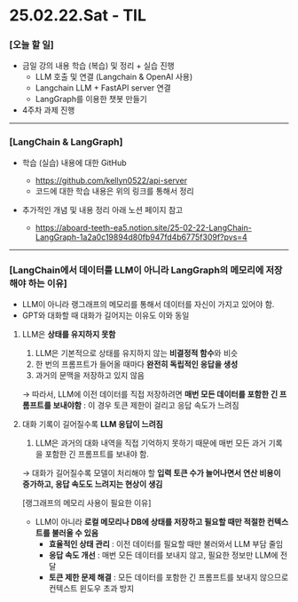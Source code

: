 # 25.02.22.Sat - TIL

### [오늘 할 일]

- 금일 강의 내용 학습 (복습) 및 정리 + 실습 진행
     - LLM 호출 및 연결 (Langchain & OpenAI 사용)
     - Langchain LLM + FastAPI server 연결
     - LangGraph를 이용한 챗봇 만들기
- 4주차 과제 진행

---
 
### [LangChain & LangGraph]

- 학습 (실습) 내용에 대한 GitHub
     - https://github.com/kellyn0522/api-server
     - 코드에 대한 학습 내용은 위의 링크를 통해서 정리
 
- 추가적인 개념 및 내용 정리 아래 노션 페이지 참고
     - https://aboard-teeth-ea5.notion.site/25-02-22-LangChain-LangGraph-1a2a0c19894d80fb947fd4b6775f309f?pvs=4

---

### [LangChain에서 데이터를 LLM이 아니라 LangGraph의 메모리에 저장해야 하는 이유]

- LLM이 아니라 랭그래프의 메모리를 통해서 데이터를 자신이 가지고 있어야 함.
- GPT와 대화할 때 대화가 길어지는 이유도 이와 동일

1. LLM은 **상태를 유지하지 못함**
    1) LLM은 기본적으로 상태를 유지하지 않는 **비결정적 함수**와 비슷
    2) 한 번의 프롬프트가 들어올 때마다 **완전히 독립적인 응답을 생성**
    3) 과거의 문맥을 저장하고 있지 않음
    
    → 따라서, LLM에 이전 데이터를 직접 저장하려면 **매번 모든 데이터를 포함한 긴 프롬프트를 보내야함** : 이 경우 토큰 제한이 걸리고 응답 속도가 느려짐
    
2. 대화 기록이 길어질수록 **LLM 응답이 느려짐**
    1) LLM은 과거의 대화 내역을 직접 기억하지 못하기 때문에 매번 모든 과거 기록을 포함한 긴 프롬프트를 보내야 함.
    
    → 대화가 길어질수록 모델이 처리해야 할 **입력 토큰 수가 늘어나면서 연산 비용이 증가하고, 응답 속도도 느려지는 현상이 생김** 


   [랭그래프의 메모리 사용이 필요한 이유]

    - LLM이 아니라 **로컬 메모리나 DB에 상태를 저장하고 필요할 때만 적절한 컨텍스트를 불러올 수 있음**
         - **효율적인 상태 관리** : 이전 데이터를 필요할 때만 불러와서 LLM 부담 줄임
         - **응답 속도 개선** : 매번 모든 데이터를 보내지 않고, 필요한 정보만 LLM에 전달
         - **토큰 제한 문제 해결** : 모든 데이터를 포함한 긴 프롬프트를 보내지 않으므로 컨텍스트 윈도우 초과 방지
